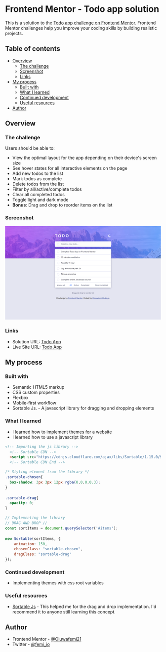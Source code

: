 # Frontend Mentor - Todo app solution

This is a solution to the [Todo app challenge on Frontend Mentor](https://www.frontendmentor.io/challenges/todo-app-Su1_KokOW). Frontend Mentor challenges help you improve your coding skills by building realistic projects. 

## Table of contents

- [Overview](#overview)
  - [The challenge](#the-challenge)
  - [Screenshot](#screenshot)
  - [Links](#links)
- [My process](#my-process)
  - [Built with](#built-with)
  - [What I learned](#what-i-learned)
  - [Continued development](#continued-development)
  - [Useful resources](#useful-resources)
- [Author](#author)


## Overview

### The challenge

Users should be able to:

- View the optimal layout for the app depending on their device's screen size
- See hover states for all interactive elements on the page
- Add new todos to the list
- Mark todos as complete
- Delete todos from the list
- Filter by all/active/complete todos
- Clear all completed todos
- Toggle light and dark mode
- **Bonus**: Drag and drop to reorder items on the list

### Screenshot

![](./screenshot.png)

### Links

- Solution URL: [Todo App](https://github.com/Oluwafemi21/todo-app-frontend-mentor)
- Live Site URL: [Todo App](https://oluwafemi21.github.io/todo-app-frontend-mentor/)

## My process

### Built with

- Semantic HTML5 markup
- CSS custom properties
- Flexbox
- Mobile-first workflow
- Sortable Js. - A javascript library for dragging and dropping elements


### What I learned

- I learned how to implement themes for a website
- I learned how to use a javascript library

```html
<!-- Importing the js library -->
  <!-- Sortable CDN -->
  <script src="https://cdnjs.cloudflare.com/ajax/libs/Sortable/1.15.0/Sortable.min.js" integrity="sha512-Eezs+g9Lq4TCCq0wae01s9PuNWzHYoCMkE97e2qdkYthpI0pzC3UGB03lgEHn2XM85hDOUF6qgqqszs+iXU4UA==" crossorigin="anonymous" referrerpolicy="no-referrer"></script>
  <!-- Sortable CDN End -->
```
```css
/* Styling element from the library */
.sortable-chosen{
  box-shadow: 3px 3px 12px rgba(0,0,0,0.3);
}

.sortable-drag{
  opacity: 0;
}
```
```js
// Implementing the library
// DRAG AND DROP //
const sortItems = document.querySelector('#items');

new Sortable(sortItems, {
    animation: 150,
    chosenClass: "sortable-chosen",
    dragClass: "sortable-drag"
});
```

### Continued development
- Implementing themes with css root variables

### Useful resources
- [Sortable Js](https://github.com/SortableJS/Sortable) - This helped me for the drag and drop implementation. I'd recommend it to anyone still learning this concept.

## Author

- Frontend Mentor - [@Oluwafemi21](https://www.frontendmentor.io/profile/Oluwafemi21)
- Twitter - [@femi_io](https://www.twitter.com/femi_io)

